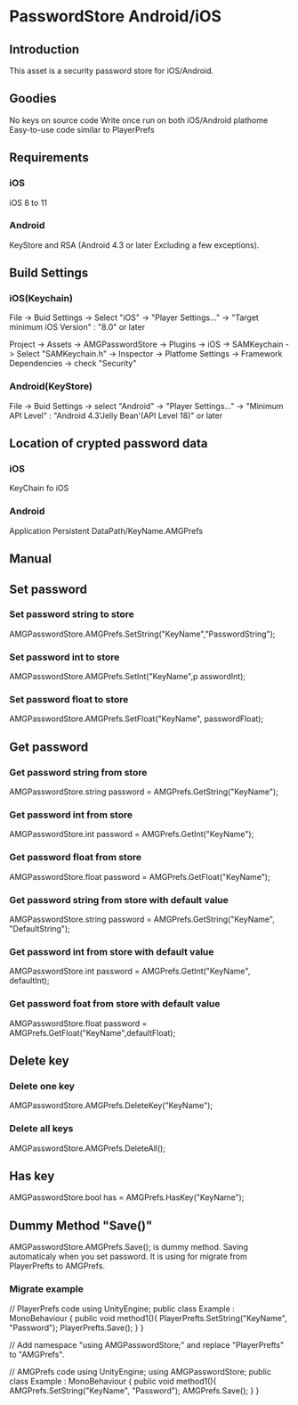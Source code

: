 # PasswordStore Android/iOS

## Introduction
This asset is a security password store for iOS/Android.
## Goodies
No keys on source code
Write once run on both iOS/Android plathome
Easy-to-use code similar to PlayerPrefs

## Requirements
### iOS
iOS 8 to 11
### Android
KeyStore and RSA (Android 4.3 or later Excluding a few exceptions).

## Build Settings
### iOS(Keychain)
File -> Buid Settings -> Select "iOS" -> "Player Settings..." -> "Target minimum iOS Version" : "8.0" or later

Project -> Assets -> AMGPasswordStore -> Plugins -> iOS -> SAMKeychain -> Select "SAMKeychain.h" -> Inspector  -> Platfome Settings -> Framework Dependencies -> check "Security"

### Android(KeyStore)
File -> Buid Settings -> select "Android" -> "Player Settings..." -> "Minimum API Level" : "Android 4.3'Jelly Bean'(API Level 18)" or later 

## Location of crypted password data
### iOS
KeyChain fo iOS
### Android
Application Persistent DataPath/KeyName.AMGPrefs

## Manual
## Set password
### Set password string to store
AMGPasswordStore.AMGPrefs.SetString("KeyName","PasswordString");

### Set password int to store
AMGPasswordStore.AMGPrefs.SetInt("KeyName",p asswordInt);

### Set password float to store
AMGPasswordStore.AMGPrefs.SetFloat("KeyName", passwordFloat);

## Get password
### Get password string from store
AMGPasswordStore.string password = AMGPrefs.GetString("KeyName");

### Get password int from store
AMGPasswordStore.int password = AMGPrefs.GetInt("KeyName");

### Get password float from store
AMGPasswordStore.float password = AMGPrefs.GetFloat("KeyName");

### Get password string from store with default value
AMGPasswordStore.string password = AMGPrefs.GetString("KeyName", "DefaultString");

### Get password int from store with default value
AMGPasswordStore.int password = AMGPrefs.GetInt("KeyName", defaultInt);

### Get password foat from store with default value
AMGPasswordStore.float password = AMGPrefs.GetFloat("KeyName",defaultFloat);

## Delete key
### Delete one key
AMGPasswordStore.AMGPrefs.DeleteKey("KeyName");

### Delete all keys
AMGPasswordStore.AMGPrefs.DeleteAll();

## Has key
AMGPasswordStore.bool has = AMGPrefs.HasKey("KeyName");

## Dummy Method "Save()"
AMGPasswordStore.AMGPrefs.Save(); is dummy method.
Saving automaticaly when you set password.
It is using for migrate from PlayerPrefts to AMGPrefs.

### Migrate example
// PlayerPrefs code
using UnityEngine;
public class Example : MonoBehaviour {
    public void method1(){
        PlayerPrefts.SetString("KeyName", "Password");
        PlayerPrefts.Save();
    }
}

// Add namespace "using AMGPasswordStore;" and replace "PlayerPrefts" to "AMGPrefs".

// AMGPrefs code
using UnityEngine;
using AMGPasswordStore;
public class Example : MonoBehaviour {
    public void method1(){
        AMGPrefs.SetString("KeyName", "Password");
        AMGPrefs.Save();
    }
}

